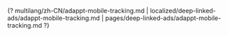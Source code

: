 {? multilang/zh-CN/adappt-mobile-tracking.md | localized/deep-linked-ads/adappt-mobile-tracking.md | pages/deep-linked-ads/adappt-mobile-tracking.md ?}
